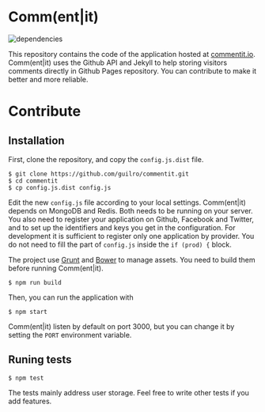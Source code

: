 # Comm(ent|it)

![dependencies](https://david-dm.org/guilro/commentit.svg)

This repository contains the code of the application hosted at
[commentit.io](https://commentit.io). Comm(ent|it) uses the Github API and
Jekyll to help storing visitors comments directly in Github Pages repository.
You can contribute to make it better and more reliable.


# Contribute

## Installation

First, clone the repository, and copy the `config.js.dist` file.

    $ git clone https://github.com/guilro/commentit.git
    $ cd commentit
    $ cp config.js.dist config.js

Edit the new `config.js` file according to your local settings. Comm(ent|it)
depends on MongoDB and Redis. Both needs to be running on your server. You also
need to register your application on Github, Facebook and Twitter, and to set up
the identifiers and keys you get in the configuration. For development it is
sufficient to register only one application by provider. You do not need to fill
the part of `config.js` inside the `if (prod) {` block.

The project use [Grunt](http://gruntjs.com/) and [Bower](http://bower.io/) to
manage assets. You need to build them before running Comm(ent|it).

    $ npm run build

Then, you can run the application with

    $ npm start

Comm(ent|it) listen by default on port 3000, but you can change it by setting
the `PORT` environment variable.

## Runing tests

    $ npm test

The tests mainly address user storage. Feel free to write other tests if you add
features.
